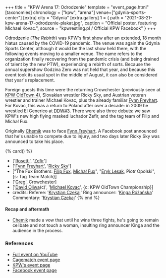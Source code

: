 +++
title = "KPW Arena 17: Odrodzenie"
template = "event_page.html"
[taxonomies]
chronology = ["kpw", "arena"]
venue=["gdynia-sports-center"]
[extra]
city = "Gdynia"
[extra.gallery]
1 = { path = "2021-08-21-kpw-arena-17-odrodzenie-plakat.jpg", caption = "Official poster, featuring Michael Kovac.", source = "kpwrestling.pl / Official KPW Facebook" }
+++

Odrodzenie (_The Rebirth_) was KPW's first show after an extended, 18 month hiatus caused by the COVID-19 pandemic. The venue was again the Gdynia Sports Center,
although it would be the last show held there, with the following events moving to a smaller venue. The name refers to the organization finally recovering from the pandemic crisis (and being drained of talent by the new PTW), experiencing a rebirth of sorts. Because the annual supershow Godzina Zero was not held that year, and because this event took its usual spot in the middle of August, it can also be considered that year's replacement.

Foreign guests this time were the returning Crowchester (previously seen at [KPW OldTown 4](@/e/kpw/2019-07-13-kpw-oldtown-4.md)), Slovakian wrestler Ricky Sky, and Austrian veteran wrestler and trainer Michael Kovac, plus the already familiar [Fynn Freyhart](@/w/fynn-freyhart.md). For Kovac, this was a return to Poland after over a decade: in 2009 he wrestled El Generico at [DDW#3](@/e/ddw/2009-10-24-ddw-3.md).
There were also three debuts: we saw KPW's new high flying masked luchador Zefir, and the tag team of Filip and Michał Fux.

Originally [Chemik](@/w/chemik.md) was to face [Fynn Freyhart](@/w/fynn-freyhart.md). A Facebook post announced that he's unable to compete due to injury, and two days later Ricky Sky was announced to take his place.

{% card() %}
- ['[Rosetti](@/w/rosetti.md)', '[Zefir](@/w/zefir.md)']
- ['[Fynn Freyhart](@/w/fynn-freyhart.md)', '[Ricky Sky](@/w/ricky-sky.md)']
- ["The Fux Brothers: [Filip Fux](@/w/filip-fux.md), [Michał Fux](@/w/michal-fux.md)",
  "[Eryk Lesak](@/w/eryk-lesak.md), Piotr Opolski", {s: Tag Team Match}]
- ['[Greg](@/w/greg.md)', Crowchester]
- ['[David Oliwa](@/w/david-oliwa.md)(c)', '[Michael Kovac](@/w/michael-kovac.md)', {c: KPW OldTown Championship}]
- credits:
    Referee: '[Krystian Czekaj](@/w/krystian-czekaj.md)'
    Ring announcer: '[Kinga Różańska](@/w/kinga-miotke.md)'
    Commentary: '[Krystian Czekaj](@/w/krystian-czekaj.md)'
{% end %}

#### Recap and aftermath

* [Chemik](@/w/chemik.md) made a vow that until he wins three fights, he's going to remain celibate and not touch a woman, insulting ring announcer Kinga and the audience in the process.

### References

* [Full event on YouTube](https://www.youtube.com/watch?v=jmoffsimwUk)
* [Cagematch event page](https://www.cagematch.net/?id=1&nr=321394)
* [KPW's event page](https://kpwrestling.pl/events/kpw-arena-17/)
* [Facebook event page](https://www.facebook.com/events/4396239843739632/)
